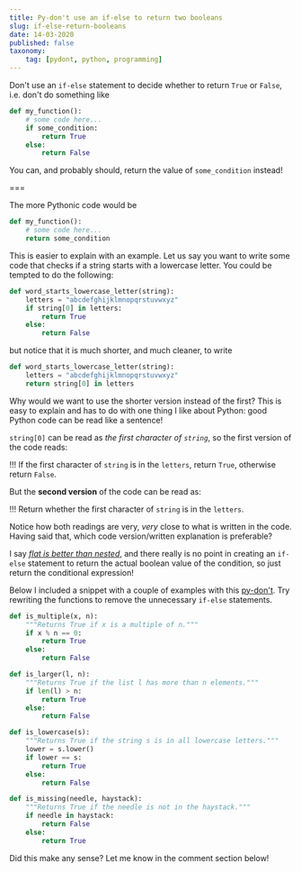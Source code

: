 ```yaml
---
title: Py-don't use an if-else to return two booleans
slug: if-else-return-booleans
date: 14-03-2020
published: false
taxonomy:
    tag: [pydont, python, programming]
---
```


Don't use an `if-else` statement to decide whether to return `True` or `False`, i.e. don't do something like

```py
def my_function():
    # some code here...
    if some_condition:
        return True
    else:
        return False
```

You can, and probably should, return the value of `some_condition` instead!

===

The more Pythonic code would be

```py
def my_function():
    # some code here...
    return some_condition
```

This is easier to explain with an example. Let us say you want to write some code that checks if a string starts with a lowercase letter. You could be tempted to do the following:

```py
def word_starts_lowercase_letter(string):
    letters = "abcdefghijklmnopqrstuvwxyz"
    if string[0] in letters:
        return True
    else:
        return False
```

but notice that it is much shorter, and much cleaner, to write

```py
def word_starts_lowercase_letter(string):
    letters = "abcdefghijklmnopqrstuvwxyz"
    return string[0] in letters
```

Why would we want to use the shorter version instead of the first? This is easy to explain and has to do with one thing I like about Python: good Python code can be read like a sentence!

`string[0]` can be read as _the first character of `string`_, so the first version of the code reads:

!!! If the first character of `string` is in the `letters`, return `True`, otherwise return `False`.

But the **second version** of the code can be read as:

!!! Return whether the first character of `string` is in the `letters`.

Notice how both readings are very, _very_ close to what is written in the code. Having said that, which code version/written explanation is preferable?

I say [_flat is better than nested_][zen-of-python], and there really is no point in creating an `if-else` statement to return the actual boolean value of the condition, so just return the conditional expression!

Below I included a snippet with a couple of examples with this [py-don't][pydont]. Try rewriting the functions to remove the unnecessary `if-else` statements.

```py
def is_multiple(x, n):
    """Returns True if x is a multiple of n."""
    if x % n == 0:
        return True
    else:
        return False

def is_larger(l, n):
    """Returns True if the list l has more than n elements."""
    if len(l) > n:
        return True
    else:
        return False

def is_lowercase(s):
    """Returns True if the string s is in all lowercase letters."""
    lower = s.lower()
    if lower == s:
        return True
    else:
        return False

def is_missing(needle, haystack):
    """Returns True if the needle is not in the haystack."""
    if needle in haystack:
        return False
    else:
        return True
```

Did this make any sense? Let me know in the comment section below!

[zen-of-python]: ../zen-of-python
[pydont]: ../.